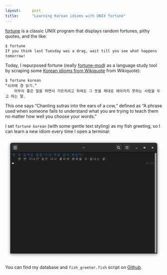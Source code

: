```yaml
---
layout:     post
title:      "Learning Korean idioms with UNIX fortune"
---
```


[fortune](https://en.wikipedia.org/wiki/Fortune_(Unix)) is a classic UNIX program that displays random fortunes, pithy quotes, and the like:

````text
$ fortune
If you think last Tuesday was a drag, wait till you see what happens tomorrow!
````

Today, I repurposed fortune (really [fortune-mod](https://github.com/shlomif/fortune-mod)) as a language study tool by scraping some [Korean idioms from Wikiquote](https://github.com/maxkapur/korean-fortunes) from Wikiquote):

````text
$ fortune korean
“쇠귀에 경 읽기.”
    아무리 좋은 말을 하면서 가르치려고 하여도 그 뜻을 제대로 헤아리지 못하는 사람을 두고 하는 말.
````

This one says “Chanting sutras into the ears of a cow,“ defined as “A phrase used when someone fails to understand what you are trying to teach them no matter how well you choose your words.”

I set `fortune korean` (with some gentle text styling) as my fish greeting, so I can learn a new idiom every time I open a terminal:

![A screenshot of a fish prompt preceded by the output of the `fish_greeting.fish` script. The idiom is “한 번 엎지른 물은 다시 주워 담지 못한다” and its explanation is 한 번 지나간 일은 다시 돌이켜 회복할 수 없다는 말.](./assets/fish-fortune-greeter.png)

You can find my database and `fish_greeter.fish` script on [Github](https://github.com/maxkapur/korean-fortunes).

